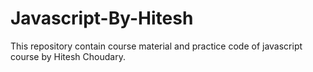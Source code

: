 # Javascript-By-Hitesh
This repository contain course material and practice code of javascript course by Hitesh Choudary.
